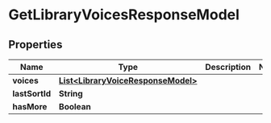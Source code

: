 

# GetLibraryVoicesResponseModel


## Properties

| Name | Type | Description | Notes |
|------------ | ------------- | ------------- | -------------|
|**voices** | [**List&lt;LibraryVoiceResponseModel&gt;**](LibraryVoiceResponseModel.md) |  |  |
|**lastSortId** | **String** |  |  |
|**hasMore** | **Boolean** |  |  |



